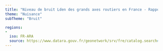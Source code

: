 ```yaml
---
title: "Niveau de bruit Lden des grands axes routiers en France - Rapportage 2017"
theme: "Nuisance"
subTheme: "Bruit"

regions:
-
  iso: FR-ARA
  source: https://www.datara.gouv.fr/geonetwork/srv/fre/catalog.search#/search?resultType=details&sortBy=relevance&from=1&to=20&fast=index&_content_type=json&any=Niveau de bruit Lden des grands axes routiers en France - Rapportage 2017
---
```

